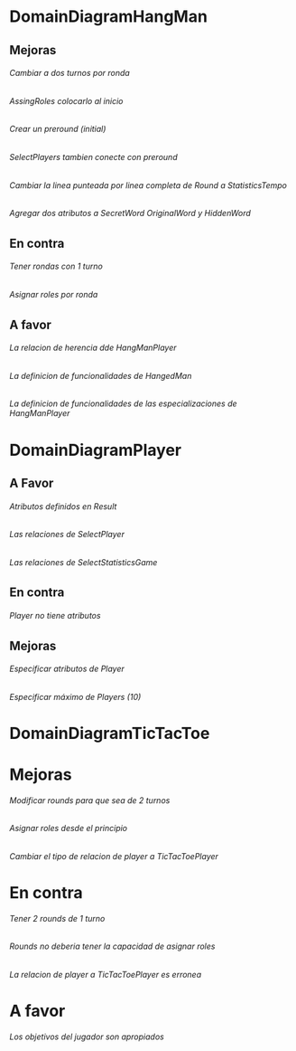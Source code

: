 
# DomainDiagramHangMan 
## Mejoras
###### Cambiar a dos turnos por ronda
###### AssingRoles colocarlo al inicio
###### Crear un preround (initial)
###### SelectPlayers tambien conecte con preround
###### Cambiar la linea punteada por linea completa de Round a StatisticsTempo

###### Agregar dos atributos a SecretWord OriginalWord y HiddenWord

## En contra
###### Tener rondas con 1 turno
###### Asignar roles por ronda

## A favor
###### La relacion de herencia dde HangManPlayer
###### La definicion de funcionalidades de HangedMan
###### La definicion de funcionalidades de las especializaciones de HangManPlayer




# DomainDiagramPlayer
## A Favor
###### Atributos definidos en Result
###### Las relaciones de SelectPlayer
###### Las relaciones de SelectStatisticsGame

## En contra
###### Player no tiene atributos

## Mejoras
###### Especificar atributos de Player
###### Especificar máximo de Players (10) 


# DomainDiagramTicTacToe
# Mejoras
###### Modificar rounds para que sea de 2 turnos
###### Asignar roles desde el principio
###### Cambiar el tipo de relacion de player a TicTacToePlayer

# En contra
###### Tener 2 rounds de 1 turno
###### Rounds no deberia tener la capacidad de asignar roles
###### La relacion de player a TicTacToePlayer es erronea

# A favor
###### Los objetivos del jugador son apropiados